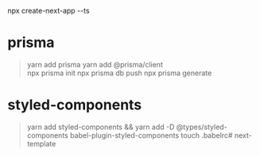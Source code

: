 npx create-next-app --ts

# prisma 
> yarn add prisma
> yarn add @prisma/client  
> npx prisma init
> npx prisma db push
> npx prisma generate

# styled-components
> yarn add styled-components && yarn add -D @types/styled-components babel-plugin-styled-components
> touch .babelrc# next-template

